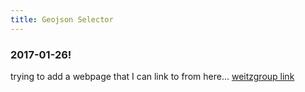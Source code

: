 ```yaml
---
title: Geojson Selector
---
```


### 2017-01-26!


trying to add a webpage that I can link to from here... [weitzgroup link](cwigington3.github.io/selector)



